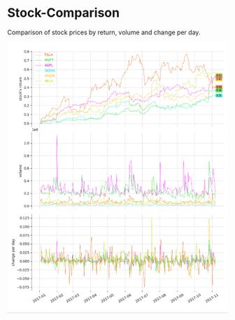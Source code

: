 # Stock-Comparison

Comparison of stock prices by return, volume and change per day.

![ ](https://github.com/z33pX/Stock-Comparison/blob/master/pic.png)
